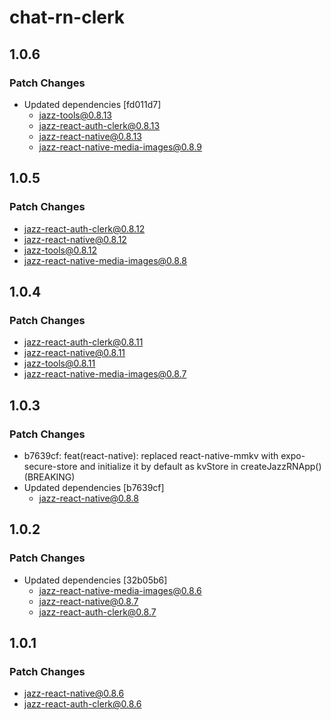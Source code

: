 # chat-rn-clerk

## 1.0.6

### Patch Changes

-   Updated dependencies [fd011d7]
    -   jazz-tools@0.8.13
    -   jazz-react-auth-clerk@0.8.13
    -   jazz-react-native@0.8.13
    -   jazz-react-native-media-images@0.8.9

## 1.0.5

### Patch Changes

-   jazz-react-auth-clerk@0.8.12
-   jazz-react-native@0.8.12
-   jazz-tools@0.8.12
-   jazz-react-native-media-images@0.8.8

## 1.0.4

### Patch Changes

-   jazz-react-auth-clerk@0.8.11
-   jazz-react-native@0.8.11
-   jazz-tools@0.8.11
-   jazz-react-native-media-images@0.8.7

## 1.0.3

### Patch Changes

-   b7639cf: feat(react-native): replaced react-native-mmkv with expo-secure-store and initialize it by default as kvStore in createJazzRNApp() (BREAKING)
-   Updated dependencies [b7639cf]
    -   jazz-react-native@0.8.8

## 1.0.2

### Patch Changes

-   Updated dependencies [32b05b6]
    -   jazz-react-native-media-images@0.8.6
    -   jazz-react-native@0.8.7
    -   jazz-react-auth-clerk@0.8.7

## 1.0.1

### Patch Changes

-   jazz-react-native@0.8.6
-   jazz-react-auth-clerk@0.8.6
